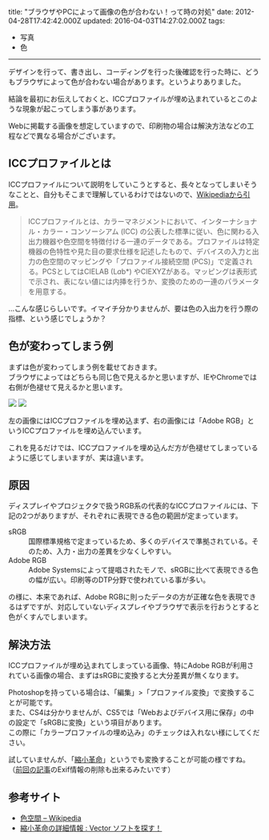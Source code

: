title: "ブラウザやPCによって画像の色が合わない！って時の対処"
date: 2012-04-28T17:42:42.000Z
updated: 2016-04-03T14:27:02.000Z
tags: 
  - 写真
  - 色
---

デザインを行って、書き出し、コーディングを行った後確認を行った時に、どうもブラウザによって色が合わない場合があります。というよりありました。

結論を最初にお伝えしておくと、ICCプロファイルが埋め込まれているとこのような現象が起こってしまう事があります。

Webに掲載する画像を想定していますので、印刷物の場合は解決方法などの工程などで異なる場合がございます。


## ICCプロファイルとは

ICCプロファイルについて説明をしていこうとすると、長々となってしまいそうなことと、自分もそこまで理解しているわけではないので、[Wikipediaから引用](http://ja.wikipedia.org/wiki/ICC%E3%83%97%E3%83%AD%E3%83%95%E3%82%A1%E3%82%A4%E3%83%AB)。

> ICCプロファイルとは、カラーマネジメントにおいて、インターナショナル・カラー・コンソーシアム (ICC) の公表した標準に従い、色に関わる入出力機器や色空間を特徴付ける一連のデータである。プロファイルは特定機器の色特性や見た目の要求仕様を記述したもので、デバイスの入力と出力の色空間のマッピングや「プロファイル接続空間 (PCS)」で定義される。PCSとしてはCIELAB (L*a*b*) やCIEXYZがある。マッピングは表形式で示され、表にない値には内挿を行うか、変換のための一連のパラメータを用意する。

…こんな感じらしいです。イマイチ分かりませんが、要は色の入出力を行う際の指標、という感じでしょうか？


## 色が変わってしまう例

まずは色が変わってしまう例を載せておきます。  
 ブラウザによってはどちらも同じ色で見えるかと思いますが、IEやChromeでは右側が色褪せて見えるかと思います。

![](/content/images/2016/04/srgb.jpg) ![](/content/images/2016/04/adobergb-1.jpg)

左の画像にはICCプロファイルを埋め込まず、右の画像には「Adobe RGB」というICCプロファイルを埋め込んでいます。

これを見るだけでは、ICCプロファイルを埋め込んだ方が色褪せてしまっているように感じてしまいますが、実は違います。


## 原因

ディスプレイやプロジェクタで扱うRGB系の代表的なICCプロファイルには、下記の2つがありますが、それぞれに表現できる色の範囲が定まっています。

<dl><dt>sRGB</dt><dd>国際標準規格で定まっているため、多くのデバイスで準拠されている。そのため、入力・出力の差異を少なくしやすい。</dd><dt>Adobe RGB</dt><dd>Adobe Systemsによって提唱されたモノで、sRGBに比べて表現できる色の幅が広い。印刷等のDTP分野で使われている事が多い。</dd></dl>の様に、本来であれば、Adobe RGBに則ったデータの方が正確な色を表現できるはずですが、対応していないディスプレイやブラウザで表示を行おうとすると色がくすんでしまいます。


## 解決方法

ICCプロファイルが埋め込まれてしまっている画像、特にAdobe RGBが利用されている画像の場合、まずはsRGBに変換すると大分差異が無くなります。

Photoshopを持っている場合は、「編集」>「プロファイル変換」で変換することが可能です。  
 また、CS4は分かりませんが、CS5では「Webおよびデバイス用に保存」の中の設定で「sRGBに変換」という項目があります。  
 この際に「カラープロファイルの埋め込み」のチェックは入れない様にしてください。

試していませんが、「[縮小革命](http://www.vector.co.jp/soft/winnt/art/se488245.html)」というでも変換することが可能の様ですね。  
 （[前回の記事](/201204/smartphone-photo/)のExif情報の削除も出来るみたいです）


## 参考サイト

- [色空間 – Wikipedia](http://ja.wikipedia.org/wiki/%E8%89%B2%E7%A9%BA%E9%96%93)
- [縮小革命の詳細情報 : Vector ソフトを探す！](http://www.vector.co.jp/soft/winnt/art/se488245.html)
